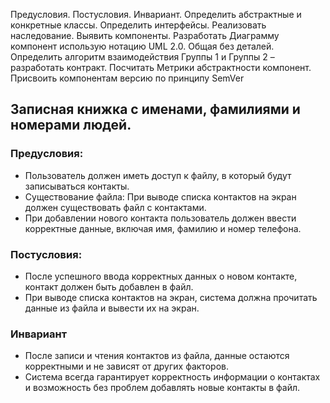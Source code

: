 Предусловия.
Постусловия.
Инвариант.
Определить абстрактные и конкретные классы.
Определить интерфейсы.
Реализовать наследование.
Выявить компоненты.
Разработать Диаграмму компонент использую нотацию UML 2.0. Общая без деталей.
Определить алгоритм взаимодействия Группы 1 и Группы 2 – разработать контракт.
Посчитать Метрики абстрактности компонент.
Присвоить компонентам версию по принципу SemVer

## Записная книжка с именами, фамилиями и номерами людей.

### Предусловия:
- Пользователь должен иметь доступ к файлу, в который будут записываться контакты.
- Существование файла: При выводе списка контактов на экран должен существовать файл с контактами.
- При добавлении нового контакта пользователь должен ввести корректные данные, включая имя, фамилию и номер телефона.


### Постусловия:
- После успешного ввода корректных данных о новом контакте, контакт должен быть добавлен в файл.
- При выводе списка контактов на экран, система должна прочитать данные из файла и вывести их на экран.

### Инвариант
- После записи и чтения контактов из файла, данные остаются корректными и не зависят от других факторов.
- Система всегда гарантирует корректность информации о контактах и возможность без проблем добавлять новые контакты в файл.